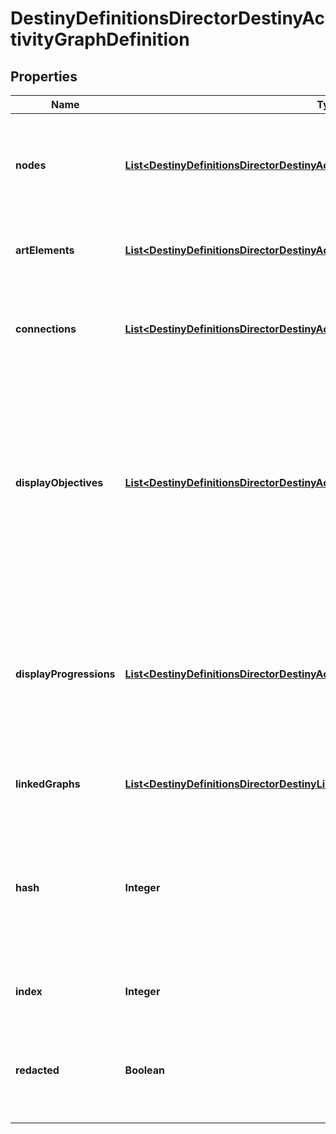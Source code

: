 
# DestinyDefinitionsDirectorDestinyActivityGraphDefinition

## Properties
Name | Type | Description | Notes
------------ | ------------- | ------------- | -------------
**nodes** | [**List&lt;DestinyDefinitionsDirectorDestinyActivityGraphNodeDefinition&gt;**](DestinyDefinitionsDirectorDestinyActivityGraphNodeDefinition.md) | These represent the visual \&quot;nodes\&quot; on the map&#39;s view. These are the activities you can click on in the map. |  [optional]
**artElements** | [**List&lt;DestinyDefinitionsDirectorDestinyActivityGraphArtElementDefinition&gt;**](DestinyDefinitionsDirectorDestinyActivityGraphArtElementDefinition.md) | Represents one-off/special UI elements that appear on the map. |  [optional]
**connections** | [**List&lt;DestinyDefinitionsDirectorDestinyActivityGraphConnectionDefinition&gt;**](DestinyDefinitionsDirectorDestinyActivityGraphConnectionDefinition.md) | Represents connections between graph nodes. However, it lacks context that we&#39;d need to make good use of it. |  [optional]
**displayObjectives** | [**List&lt;DestinyDefinitionsDirectorDestinyActivityGraphDisplayObjectiveDefinition&gt;**](DestinyDefinitionsDirectorDestinyActivityGraphDisplayObjectiveDefinition.md) | Objectives can display on maps, and this is supposedly metadata for that. I have not had the time to analyze the details of what is useful within however: we could be missing important data to make this work. Expect this property to be expanded on later if possible. |  [optional]
**displayProgressions** | [**List&lt;DestinyDefinitionsDirectorDestinyActivityGraphDisplayProgressionDefinition&gt;**](DestinyDefinitionsDirectorDestinyActivityGraphDisplayProgressionDefinition.md) | Progressions can also display on maps, but similarly to displayObjectives we appear to lack some required information and context right now. We will have to look into it later and add more data if possible. |  [optional]
**linkedGraphs** | [**List&lt;DestinyDefinitionsDirectorDestinyLinkedGraphDefinition&gt;**](DestinyDefinitionsDirectorDestinyLinkedGraphDefinition.md) | Represents links between this Activity Graph and other ones. |  [optional]
**hash** | **Integer** | The unique identifier for this entity. Guaranteed to be unique for the type of entity, but not globally.  When entities refer to each other in Destiny content, it is this hash that they are referring to. |  [optional]
**index** | **Integer** | The index of the entity as it was found in the investment tables. |  [optional]
**redacted** | **Boolean** | If this is true, then there is an entity with this identifier/type combination, but BNet is not yet allowed to show it. Sorry! |  [optional]



